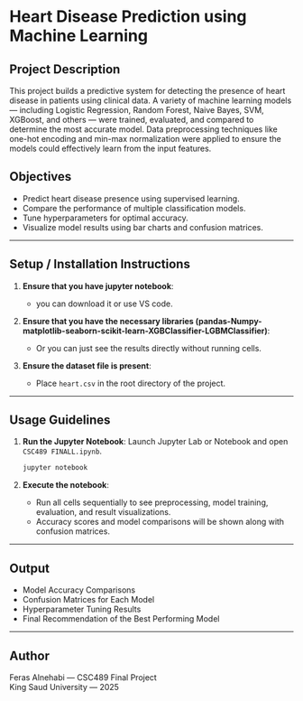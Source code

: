 
# Heart Disease Prediction using Machine Learning

## Project Description
This project builds a predictive system for detecting the presence of heart disease in patients using clinical data. A variety of machine learning models — including Logistic Regression, Random Forest, Naive Bayes, SVM, XGBoost, and others — were trained, evaluated, and compared to determine the most accurate model. Data preprocessing techniques like one-hot encoding and min-max normalization were applied to ensure the models could effectively learn from the input features.

## Objectives
- Predict heart disease presence using supervised learning.
- Compare the performance of multiple classification models.
- Tune hyperparameters for optimal accuracy.
- Visualize model results using bar charts and confusion matrices.

---

## Setup / Installation Instructions
1. **Ensure that you have jupyter notebook**:
   - you can download it or use VS code.
     
2. **Ensure that you have the necessary libraries (pandas-Numpy-matplotlib-seaborn-scikit-learn-XGBClassifier-LGBMClassifier)**:
   - Or you can just see the results directly without running cells.

3. **Ensure the dataset file is present**:
   - Place `heart.csv` in the root directory of the project.

---

## Usage Guidelines

1. **Run the Jupyter Notebook**:
   Launch Jupyter Lab or Notebook and open `CSC489 FINALL.ipynb`.

   ```bash
   jupyter notebook
   ```

2. **Execute the notebook**:
   - Run all cells sequentially to see preprocessing, model training, evaluation, and result visualizations.
   - Accuracy scores and model comparisons will be shown along with confusion matrices.


---

## Output

- Model Accuracy Comparisons
- Confusion Matrices for Each Model
- Hyperparameter Tuning Results
- Final Recommendation of the Best Performing Model

---

## Author
Feras Alnehabi — CSC489 Final Project  
King Saud University — 2025
